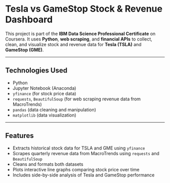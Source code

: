 # Tesla vs GameStop Stock & Revenue Dashboard

This project is part of the **IBM Data Science Professional Certificate** on Coursera. It uses **Python**, **web scraping**, and **financial APIs** to collect, clean, and visualize stock and revenue data for **Tesla (TSLA)** and **GameStop (GME)**.

---

## Technologies Used

- Python
- Jupyter Notebook (Anaconda)
- `yfinance` (for stock price data)
- `requests`, `BeautifulSoup` (for web scraping revenue data from MacroTrends)
- `pandas` (data cleaning and manipulation)
- `matplotlib` (data visualization)

---

## Features

- Extracts historical stock data for TSLA and GME using `yfinance`
- Scrapes quarterly revenue data from MacroTrends using `requests` and `BeautifulSoup`
- Cleans and formats both datasets
- Plots interactive line graphs comparing stock price over time
- Includes side-by-side analysis of Tesla and GameStop performance

